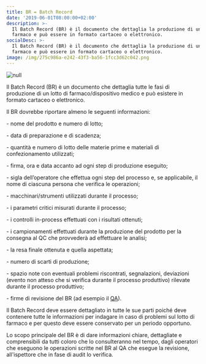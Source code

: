 ```yaml
---
title: BR = Batch Record
date: '2019-06-01T08:00:00+02:00'
description: >-
  Il Batch Record (BR) è il documento che dettaglia la produzione di un lotto di
  farmaco e può essere in formato cartaceo o elettronico. 
socialDesc: >-
  Il Batch Record (BR) è il documento che dettaglia la produzione di un lotto di
  farmaco e può essere in formato cartaceo o elettronico. 
image: /img/275c986a-e242-43f3-ba56-1fcc3d62c042.png
---
```

![null](/img/275c986a-e242-43f3-ba56-1fcc3d62c042.png)

Il Batch Record (BR) è un documento che dettaglia tutte le fasi di produzione di un lotto di farmaco/dispositivo medico e può esistere in formato cartaceo o elettronico. 

Il BR dovrebbe riportare almeno le seguenti informazioni:

\- nome del prodotto e numero di lotto;

\- data di preparazione e di scadenza;

\- quantità e numero di lotto delle materie prime e materiali di confezionamento utilizzati;

\- firma, ora e data accanto ad ogni step di produzione eseguito;

\- sigla dell’operatore che effettua ogni step del processo e, se applicabile, il nome di ciascuna persona che verifica le operazioni;

\- macchinari/strumenti utilizzati durante il processo;

\- i parametri critici misurati durante il processo;

\- i controlli in-process effettuati con i risultati ottenuti;

\- i campionamenti effettuati durante la produzione del prodotto per la consegna al QC che provvederà ad effettuare le analisi;

\- la resa finale ottenuta e quella aspettata;

\- numero di scarti di produzione;

\- spazio note con eventuali problemi riscontrati, segnalazioni, deviazioni (evento non atteso che si verifica durante il processo produttivo) rilevate durante il processo produttivo;

\- firme di revisione del BR (ad esempio il [QA](https://www.farmaceuticayounger.science/pharmacronimi/qa--quality-assurance/)).

Il Batch Record deve essere dettagliato in tutte le sue parti poiché deve contenere tutte le informazioni per indagare in caso di problemi sul lotto di farmaco e per questo deve essere conservato per un periodo opportuno.

Lo scopo principale del BR è di dare informazioni chiare, dettagliate e comprensibili da tutti coloro che lo consulteranno nel tempo, dagli operatori che eseguono le operazioni scritte nel BR al QA che esegue la revisione, all'ispettore che in fase di audit lo verifica.
